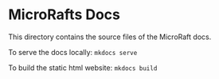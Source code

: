 # MicroRafts Docs

This directory contains the source files of the MicroRaft docs.

To serve the docs locally: `mkdocs serve`

To build the static html website: `mkdocs build`
